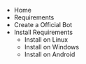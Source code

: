 - Home
- Requirements
- Create a Official Bot
- Install Requirements
  - Install on Linux
  - Install on Windows
  - Install on Android
